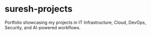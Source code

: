 # suresh-projects
Portfolio showcasing my projects in IT Infrastructure, Cloud, DevOps, Security, and AI-powered workflows.
